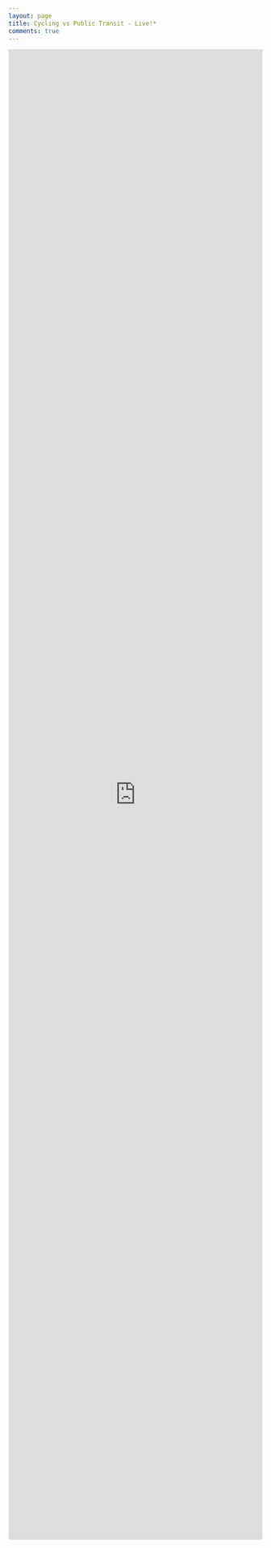 ```yaml
---
layout: page
title: Cycling vs Public Transit - Live!*
comments: true
---
```


<iframe src="https://evanodell.shinyapps.io/cycling-v-oyster/" style="border: none; width: 100%; height: 2950px;"></iframe>
